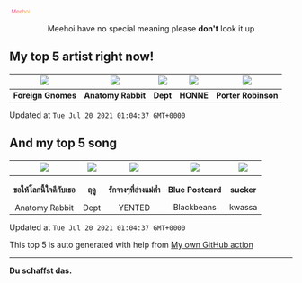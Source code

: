 [![Meehoi Logo](https://github.com/beam41/beam41/raw/master/mh.svg)](http://my.meehoi.me/)
<p align="center">Meehoi have no special meaning please <b>don't</b> look it up</p>

## My top 5 artist right now!
<!-- table start -->
|<img src="https://i.scdn.co/image/ab67616d000048513c14b06daaa6a9973d64b866">|<img src="https://i.scdn.co/image/ab6761610000f178001da630489c592d46065c1b">|<img src="https://i.scdn.co/image/ab6761610000f178b24a6ff3261a9e11995e2550">|<img src="https://i.scdn.co/image/ab6761610000f178c8db673b6abf599da60d633b">|<img src="https://i.scdn.co/image/ab6761610000f1781804f56bdcb9322c5f3f8f21">|
| :---: | :---: | :---: | :---: | :---: |
|<b>Foreign Gnomes</b>|<b>Anatomy Rabbit</b>|<b>Dept</b>|<b>HONNE</b>|<b>Porter Robinson</b>|

Updated at `Tue Jul 20 2021 01:04:37 GMT+0000`
<!-- table end -->

## And my top 5 song
<!-- table song start -->
|<img src="https://i.scdn.co/image/ab67616d00001e0267cc416f726062916b7e1f4b">|<img src="https://i.scdn.co/image/ab67616d00001e027cb744b7588fdcf838407c50">|<img src="https://i.scdn.co/image/ab67616d00001e02f6dd88a85846f9b3657894b3">|<img src="https://i.scdn.co/image/ab67616d00001e02c29248d6b286136532981564">|<img src="https://i.scdn.co/image/ab67616d00001e02ad53d9f26c11d04b3ea99d90">|
| :---: | :---: | :---: | :---: | :---: |
|<p><b>ขอให้โลกนี้ใจดีกับเธอ</b></p> Anatomy Rabbit|<p><b>ฤดู</b></p> Dept|<p><b>รักจางๆที่อ่างแม่ต๋ำ</b></p> YENTED|<p><b>Blue Postcard</b></p> Blackbeans|<p><b>sucker</b></p> kwassa|

Updated at `Tue Jul 20 2021 01:04:37 GMT+0000`
<!-- table song end -->

This top 5 is auto generated with help from [My own GitHub action](https://github.com/beam41/spotify-listening)

---

**Du schaffst das.**